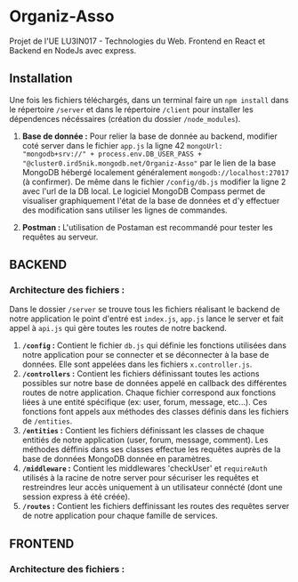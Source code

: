 # Organiz-Asso

Projet de l'UE LU3IN017 - Technologies du Web. Frontend en React et Backend en NodeJs avec express.

## Installation

Une fois les fichiers téléchargés, dans un terminal faire un `npm install` dans le répertoire `/server` et dans le répertoire `/client` pour installer les dépendences nécéssaires (création du dossier `/node_modules`).

1. **Base de donnée :** Pour relier la base de donnée au backend, modifier coté server dans le fichier `app.js` la ligne 42 `mongoUrl: "mongodb+srv://" + process.env.DB_USER_PASS + "@cluster0.ird5nik.mongodb.net/Organiz-Asso"` par le lien de la base MongoDB hébergé localement généralement `mongodb://localhost:27017` (à confirmer). De même dans le fichier `/config/db.js` modifier la ligne 2 avec l'url de la DB local. Le logiciel MongoDB Compass permet de visualiser graphiquement l'état de la base de données et d'y effectuer des modification sans utiliser les lignes de commandes.
   
2.  **Postman :** L'utilisation de Postaman est recommandé pour tester les requêtes au serveur.

## BACKEND

### Architecture des fichiers :
Dans le dossier `/server` se trouve tous les fichiers réalisant le backend de notre application le point d'entré est `index.js`, `app.js` lance le server et fait appel à `api.js` qui gère toutes les routes de notre backend.
1. **`/config` :** Contient le fichier `db.js` qui définie les fonctions utilisées dans notre application pour se connecter et se déconnecter à la base de données. Elle sont appelées dans les fichiers `x.controller.js`.
2. **`/controllers` :** Contient les fichiers définissant toutes les actions possibles sur notre base de données appelé en callback des différentes routes de notre application. Chaque fichier correspond aux fonctions liées à une entité spécifique (ex: user, forum, message, etc...). Ces fonctions font appels aux méthodes des classes définis dans les fichiers de `/entities`.
3. **`/entities` :** Contient les fichiers définissant les classes de chaque entitiés de notre application (user, forum, message, comment). Les méthodes déffinis dans ses classes effectue les requêtes auprès de la base de données MongoDB donnée en paramètres.
4. **`/middleware` :** Contient les middlewares 'checkUser' et `requireAuth` utilisés à la racine de notre server pour sécuriser les requêtes et restreindres leur accès uniquement à un utilisateur connécté (dont une session express à été créée).
5. **`/routes` :** Contient les fichiers deffinissant les routes des requêtes server de notre application pour chaque famille de services.

## FRONTEND

### Architecture des fichiers :

